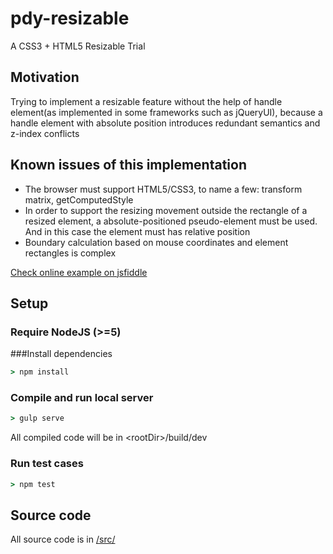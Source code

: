 # pdy-resizable
A CSS3 + HTML5 Resizable Trial

## Motivation
Trying to implement a resizable feature without the help of handle element(as implemented in some frameworks such as jQueryUI), 
because a handle element with absolute position introduces redundant semantics and z-index conflicts

## Known issues of this implementation
* The browser must support HTML5/CSS3, to name a few: transform matrix, getComputedStyle
* In order to support the resizing movement outside the rectangle of a resized element, a absolute-positioned pseudo-element must be used. 
  And in this case the element must has relative position 
* Boundary calculation based on mouse coordinates and element rectangles is complex

[Check online example on jsfiddle](https://jsfiddle.net/pandazy/orLdtv0g/)


## Setup
### Require NodeJS (>=5)
###Install dependencies
```cmd
> npm install
```
### Compile and run local server
```cmd
> gulp serve
```
All compiled code will be in \<rootDir\>/build/dev
### Run test cases
```cmd
> npm test
```
## Source code
All source code is in [/src/](https://github.com/pandazy/pdy-resizable/tree/master/src/)

